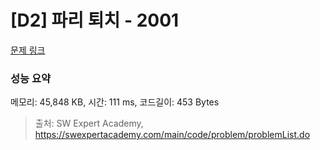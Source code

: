 # [D2] 파리 퇴치 - 2001 

[문제 링크](https://swexpertacademy.com/main/code/problem/problemDetail.do?contestProbId=AV5PzOCKAigDFAUq) 

### 성능 요약

메모리: 45,848 KB, 시간: 111 ms, 코드길이: 453 Bytes



> 출처: SW Expert Academy, https://swexpertacademy.com/main/code/problem/problemList.do